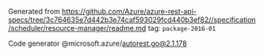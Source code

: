 Generated from https://github.com/Azure/azure-rest-api-specs/tree/3c764635e7d442b3e74caf593029fcd440b3ef82//specification/scheduler/resource-manager/readme.md tag: `package-2016-01`

Code generator @microsoft.azure/autorest.go@2.1.178


